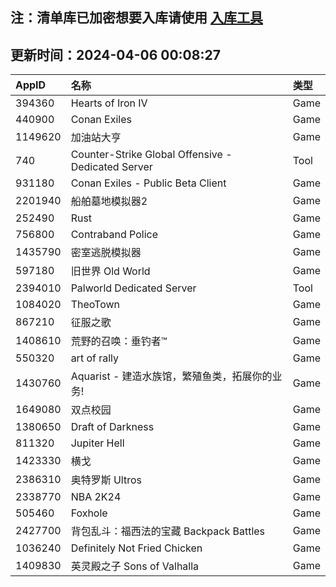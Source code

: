 ## 注：清单库已加密想要入库请使用 [入库工具](https://github.com/BlankTMing/ManifestAutoUpdate/releases)

## 更新时间：2024-04-06 00:08:27
| AppID | 名称 | 类型  |
| :-------------------- | :----------------------------- | :----------- |
| 394360 | Hearts of Iron IV| Game |
| 440900 | Conan Exiles| Game |
| 1149620 | 加油站大亨| Game |
| 740 | Counter-Strike Global Offensive - Dedicated Server| Tool |
| 931180 | Conan Exiles - Public Beta Client| Game |
| 2201940 | 船舶墓地模拟器2| Game |
| 252490 | Rust| Game |
| 756800 | Contraband Police| Game |
| 1435790 | 密室逃脱模拟器| Game |
| 597180 | 旧世界 Old World| Game |
| 2394010 | Palworld Dedicated Server| Tool |
| 1084020 | TheoTown| Game |
| 867210 | 征服之歌| Game |
| 1408610 | 荒野的召唤：垂钓者™| Game |
| 550320 | art of rally| Game |
| 1430760 | Aquarist - 建造水族馆，繁殖鱼类，拓展你的业务!| Game |
| 1649080 | 双点校园 | Game |
| 1380650 | Draft of Darkness| Game |
| 811320 | Jupiter Hell| Game |
| 1423330 | 横戈| Game |
| 2386310 | 奥特罗斯 Ultros| Game |
| 2338770 | NBA 2K24| Game |
| 505460 | Foxhole| Game |
| 2427700 | 背包乱斗：福西法的宝藏 Backpack Battles| Game |
| 1036240 | Definitely Not Fried Chicken| Game |
| 1409830 | 英灵殿之子 Sons of Valhalla| Game |
